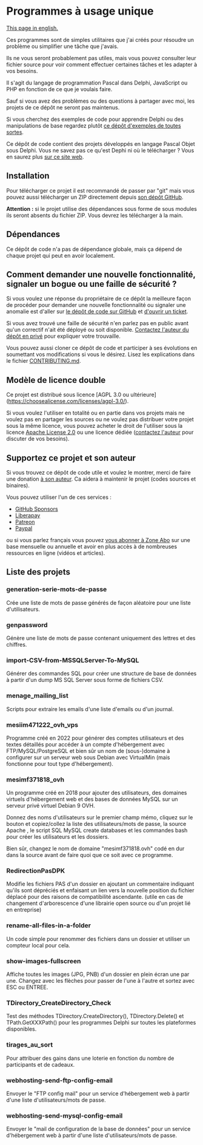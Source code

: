 # Programmes à usage unique

[This page in english.](README.md)

Ces programmes sont de simples utilitaires que j'ai créés pour résoudre un problème ou simplifier une tâche que j'avais.

Ils ne vous seront probablement pas utiles, mais vous pouvez consulter leur fichier source pour voir comment effectuer certaines tâches et les adapter à vos besoins.

Il s'agit du langage de programmation Pascal dans Delphi, JavaScript ou PHP en fonction de ce que je voulais faire.

Sauf si vous avez des problèmes ou des questions à partager avec moi, les projets de ce dépôt ne seront pas maintenus.

Si vous cherchez des exemples de code pour apprendre Delphi ou des manipulations de base regardez plutôt [ce dépôt d'exemples de toutes sortes](https://github.com/DeveloppeurPascal/Delphi-samples).

Ce dépôt de code contient des projets développés en langage Pascal Objet sous Delphi. Vous ne savez pas ce qu'est Dephi ni où le télécharger ? Vous en saurez plus [sur ce site web](https://delphi-resources.developpeur-pascal.fr/).

## Installation

Pour télécharger ce projet il est recommandé de passer par "git" mais vous pouvez aussi télécharger un ZIP directement depuis [son dépôt GitHub](https://github.com/DeveloppeurPascal/one-shot-tools).

**Attention :** si le projet utilise des dépendances sous forme de sous modules ils seront absents du fichier ZIP. Vous devrez les télécharger à la main.

## Dépendances

Ce dépôt de code n'a pas de dépendance globale, mais ça dépend de chaque projet qui peut en avoir localement.

## Comment demander une nouvelle fonctionnalité, signaler un bogue ou une faille de sécurité ?

Si vous voulez une réponse du propriétaire de ce dépôt la meilleure façon de procéder pour demander une nouvelle fonctionnalité ou signaler une anomalie est d'aller sur [le dépôt de code sur GitHub](https://github.com/DeveloppeurPascal/one-shot-tools) et [d'ouvrir un ticket](https://github.com/DeveloppeurPascal/one-shot-tools/issues).

Si vous avez trouvé une faille de sécurité n'en parlez pas en public avant qu'un correctif n'ait été déployé ou soit disponible. [Contactez l'auteur du dépôt en privé](https://developpeur-pascal.fr/nous-contacter.php) pour expliquer votre trouvaille.

Vous pouvez aussi cloner ce dépôt de code et participer à ses évolutions en soumettant vos modifications si vous le désirez. Lisez les explications dans le fichier [CONTRIBUTING.md](CONTRIBUTING.md).

## Modèle de licence double

Ce projet est distribué sous licence [AGPL 3.0 ou ultérieure] (https://choosealicense.com/licenses/agpl-3.0/).

Si vous voulez l'utiliser en totalité ou en partie dans vos projets mais ne voulez pas en partager les sources ou ne voulez pas distribuer votre projet sous la même licence, vous pouvez acheter le droit de l'utiliser sous la licence [Apache License 2.0](https://choosealicense.com/licenses/apache-2.0/) ou une licence dédiée ([contactez l'auteur](https://developpeur-pascal.fr/nous-contacter.php) pour discuter de vos besoins).

## Supportez ce projet et son auteur

Si vous trouvez ce dépôt de code utile et voulez le montrer, merci de faire une donation [à son auteur](https://github.com/DeveloppeurPascal). Ca aidera à maintenir le projet (codes sources et binaires).

Vous pouvez utiliser l'un de ces services :

* [GitHub Sponsors](https://github.com/sponsors/DeveloppeurPascal)
* [Liberapay](https://liberapay.com/PatrickPremartin)
* [Patreon](https://www.patreon.com/patrickpremartin)
* [Paypal](https://www.paypal.com/paypalme/patrickpremartin)

ou si vous parlez français vous pouvez [vous abonner à Zone Abo](https://zone-abo.fr/nos-abonnements.php) sur une base mensuelle ou annuelle et avoir en plus accès à de nombreuses ressources en ligne (vidéos et articles).

## Liste des projets

### generation-serie-mots-de-passe

Crée une liste de mots de passe générés de façon aléatoire pour une liste d'utilisateurs.

### genpassword

Génère une liste de mots de passe contenant uniquement des lettres et des chiffres.

### import-CSV-from-MSSQLServer-To-MySQL

Générer des commandes SQL pour créer une structure de base de données à partir d'un dump MS SQL Server sous forme de fichiers CSV.

### menage_mailing_list

Scripts pour extraire les emails d'une liste d'emails ou d'un journal.

### mesiim471222_ovh_vps

Programme créé en 2022 pour générer des comptes utilisateurs et des textes détaillés pour accéder à un compte d'hébergement avec FTP/MySQL/PostgreSQL et bien sûr un nom de (sous-)domaine à configurer sur un serveur web sous Debian avec VirtualMin (mais fonctionne pour tout type d'hébergement).

### mesimf371818_ovh

Un programme créé en 2018 pour ajouter des utilisateurs, des domaines virtuels d'hébergement web et des bases de données MySQL sur un serveur privé virtuel Debian 9 OVH.

Donnez des noms d'utilisateurs sur le premier champ mémo, cliquez sur le bouton et copiez/collez la liste des utilisateurs/mots de passe, la source Apache <VirtualHost>, le script SQL MySQL create databases et les commandes bash pour créer les utilisateurs et les dossiers.

Bien sûr, changez le nom de domaine "mesimf371818.ovh" codé en dur dans la source avant de faire quoi que ce soit avec ce programme.

### RedirectionPasDPK

Modifie les fichiers PAS d'un dossier en ajoutant un commentaire indiquant qu'ils sont dépréciés et enfaisant un lien vers la nouvelle position du fichier déplacé pour des raisons de compatibilité ascendante. (utile en cas de changement d'arborescence d'une librairie open source ou d'un projet lié en entreprise)

### rename-all-files-in-a-folder

Un code simple pour renommer des fichiers dans un dossier et utiliser un compteur local pour cela.

### show-images-fullscreen

Affiche toutes les images (JPG, PNB) d'un dossier en plein écran une par une. Changez avec les flèches pour passer de l'une à l'autre et sortez avec ESC ou ENTREE.

### TDirectory_CreateDirectory_Check

Test des méthodes TDirectory.CreateDirectory(), TDirectory.Delete() et TPath.GetXXXPath() pour les programmes Delphi sur toutes les plateformes disponibles.

### tirages_au_sort

Pour attribuer des gains dans une loterie en fonction du nombre de participants et de cadeaux.

### webhosting-send-ftp-config-email

Envoyer le "FTP config mail" pour un service d'hébergement web à partir d'une liste d'utilisateurs/mots de passe.

### webhosting-send-mysql-config-email

Envoyer le "mail de configuration de la base de données" pour un service d'hébergement web à partir d'une liste d'utilisateurs/mots de passe.
